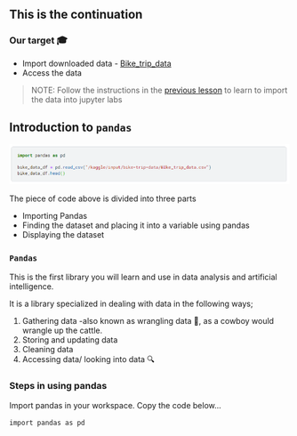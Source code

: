 ## This is the continuation

### Our target 🎓
* Import downloaded data - [Bike_trip_data](https://drive.google.com/file/d/1F7969SsIB5Y2Iu5umJacoLC9xQMQQnnI/view?usp=sharing)
* Access the data

> NOTE: Follow the instructions in the [previous lesson](https://github.com/EphraimOAgyeman/Data-Analysis-Complete-Tutorials/blob/70b138f1c4bc7daa0a7c7b489189f62dbb3f8711/%232%20Data%20Wrangling/1b.%20Data%20Gathering%20Programatically.md) to learn to import the data into jupyter labs

## Introduction to `pandas`
<img src = "Images/pandas.png"> 

The piece of code above is divided into three parts
* Importing Pandas
* Finding the dataset and placing it into a variable using pandas
* Displaying the dataset

### `Pandas` 
This is the first library you will learn and use in data analysis and artificial intelligence.

It is a library specialized in dealing with data in the following ways; 
1. Gathering data -also known as wrangling data 🤠, as a cowboy would wrangle up the cattle. 
2. Storing and updating data
3. Cleaning data
4. Accessing data/ looking into data 🔍

### Steps in using pandas

Import pandas in your workspace. Copy the code below...
```
import pandas as pd
```
